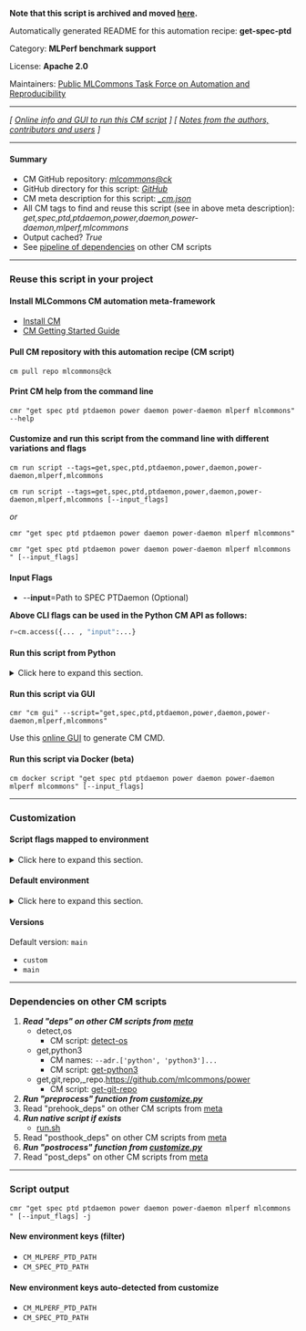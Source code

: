 **Note that this script is archived and moved [here](https://github.com/mlcommons/cm4mlops/tree/main/script/get-spec-ptd).**



Automatically generated README for this automation recipe: **get-spec-ptd**

Category: **MLPerf benchmark support**

License: **Apache 2.0**

Maintainers: [Public MLCommons Task Force on Automation and Reproducibility](https://github.com/mlcommons/ck/blob/master/docs/taskforce.md)

---
*[ [Online info and GUI to run this CM script](https://access.cknowledge.org/playground/?action=scripts&name=get-spec-ptd,7423a878e4524136) ] [ [Notes from the authors, contributors and users](README-extra.md) ]*

---
#### Summary

* CM GitHub repository: *[mlcommons@ck](https://github.com/mlcommons/ck/tree/dev/cm-mlops)*
* GitHub directory for this script: *[GitHub](https://github.com/mlcommons/ck/tree/dev/cm-mlops/script/get-spec-ptd)*
* CM meta description for this script: *[_cm.json](_cm.json)*
* All CM tags to find and reuse this script (see in above meta description): *get,spec,ptd,ptdaemon,power,daemon,power-daemon,mlperf,mlcommons*
* Output cached? *True*
* See [pipeline of dependencies](#dependencies-on-other-cm-scripts) on other CM scripts


---
### Reuse this script in your project

#### Install MLCommons CM automation meta-framework

* [Install CM](https://access.cknowledge.org/playground/?action=install)
* [CM Getting Started Guide](https://github.com/mlcommons/ck/blob/master/docs/getting-started.md)

#### Pull CM repository with this automation recipe (CM script)

```cm pull repo mlcommons@ck```

#### Print CM help from the command line

````cmr "get spec ptd ptdaemon power daemon power-daemon mlperf mlcommons" --help````

#### Customize and run this script from the command line with different variations and flags

`cm run script --tags=get,spec,ptd,ptdaemon,power,daemon,power-daemon,mlperf,mlcommons`

`cm run script --tags=get,spec,ptd,ptdaemon,power,daemon,power-daemon,mlperf,mlcommons [--input_flags]`

*or*

`cmr "get spec ptd ptdaemon power daemon power-daemon mlperf mlcommons"`

`cmr "get spec ptd ptdaemon power daemon power-daemon mlperf mlcommons " [--input_flags]`



#### Input Flags

* --**input**=Path to SPEC PTDaemon (Optional)

**Above CLI flags can be used in the Python CM API as follows:**

```python
r=cm.access({... , "input":...}
```
#### Run this script from Python

<details>
<summary>Click here to expand this section.</summary>

```python

import cmind

r = cmind.access({'action':'run'
                  'automation':'script',
                  'tags':'get,spec,ptd,ptdaemon,power,daemon,power-daemon,mlperf,mlcommons'
                  'out':'con',
                  ...
                  (other input keys for this script)
                  ...
                 })

if r['return']>0:
    print (r['error'])

```

</details>


#### Run this script via GUI

```cmr "cm gui" --script="get,spec,ptd,ptdaemon,power,daemon,power-daemon,mlperf,mlcommons"```

Use this [online GUI](https://cKnowledge.org/cm-gui/?tags=get,spec,ptd,ptdaemon,power,daemon,power-daemon,mlperf,mlcommons) to generate CM CMD.

#### Run this script via Docker (beta)

`cm docker script "get spec ptd ptdaemon power daemon power-daemon mlperf mlcommons" [--input_flags]`

___
### Customization


#### Script flags mapped to environment
<details>
<summary>Click here to expand this section.</summary>

* `--input=value`  &rarr;  `CM_INPUT=value`

**Above CLI flags can be used in the Python CM API as follows:**

```python
r=cm.access({... , "input":...}
```

</details>

#### Default environment

<details>
<summary>Click here to expand this section.</summary>

These keys can be updated via `--env.KEY=VALUE` or `env` dictionary in `@input.json` or using script flags.

* CM_GIT_CHECKOUT: `main`
* CM_GIT_DEPTH: `--depth 1`
* CM_GIT_PATCH: `no`
* CM_GIT_RECURSE_SUBMODULES: ` `
* CM_GIT_URL: `https://github.com/mlcommons/power.git`

</details>

#### Versions
Default version: `main`

* `custom`
* `main`
___
### Dependencies on other CM scripts


  1. ***Read "deps" on other CM scripts from [meta](https://github.com/mlcommons/ck/tree/dev/cm-mlops/script/get-spec-ptd/_cm.json)***
     * detect,os
       - CM script: [detect-os](https://github.com/mlcommons/ck/tree/master/cm-mlops/script/detect-os)
     * get,python3
       * CM names: `--adr.['python', 'python3']...`
       - CM script: [get-python3](https://github.com/mlcommons/ck/tree/master/cm-mlops/script/get-python3)
     * get,git,repo,_repo.https://github.com/mlcommons/power
       - CM script: [get-git-repo](https://github.com/mlcommons/ck/tree/master/cm-mlops/script/get-git-repo)
  1. ***Run "preprocess" function from [customize.py](https://github.com/mlcommons/ck/tree/dev/cm-mlops/script/get-spec-ptd/customize.py)***
  1. Read "prehook_deps" on other CM scripts from [meta](https://github.com/mlcommons/ck/tree/dev/cm-mlops/script/get-spec-ptd/_cm.json)
  1. ***Run native script if exists***
     * [run.sh](https://github.com/mlcommons/ck/tree/dev/cm-mlops/script/get-spec-ptd/run.sh)
  1. Read "posthook_deps" on other CM scripts from [meta](https://github.com/mlcommons/ck/tree/dev/cm-mlops/script/get-spec-ptd/_cm.json)
  1. ***Run "postrocess" function from [customize.py](https://github.com/mlcommons/ck/tree/dev/cm-mlops/script/get-spec-ptd/customize.py)***
  1. Read "post_deps" on other CM scripts from [meta](https://github.com/mlcommons/ck/tree/dev/cm-mlops/script/get-spec-ptd/_cm.json)

___
### Script output
`cmr "get spec ptd ptdaemon power daemon power-daemon mlperf mlcommons " [--input_flags] -j`
#### New environment keys (filter)

* `CM_MLPERF_PTD_PATH`
* `CM_SPEC_PTD_PATH`
#### New environment keys auto-detected from customize

* `CM_MLPERF_PTD_PATH`
* `CM_SPEC_PTD_PATH`